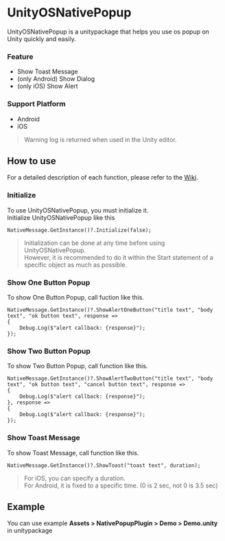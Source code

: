 # UnityOSNativePopup

UnityOSNativePopup is a unitypackage that helps you use os popup on Unity quickly and easily.

### Feature
* Show Toast Message
* (only Android) Show Dialog
* (only iOS) Show Alert

### Support Platform
* Android
* iOS
> Warning log is returned when used in the Unity editor.

## How to use

For a detailed description of each function, please refer to the [Wiki](https://github.com/yeosu0107/UnityOSNativePopup/wiki).

### Initialize
To use UnityOSNativePopup, you must initialize it.<br/>
Initialize UnityOSNativePopup like this 
```
NativeMessage.GetInstance()?.Initialize(false);
```
> Initialization can be done at any time before using UnityOSNativePopup.<br/>
However, it is recommended to do it within the Start statement of a specific object as much as possible.

### Show One Button Popup
To show One Button Popup, call fuction like this.
```
NativeMessage.GetInstance()?.ShowAlertOneButton("title text", "body text", "ok button text", response =>
{
    Debug.Log($"alert callback: {response}");
});
```

### Show Two Button Popup
To show Two Button Popup, call function like this.
```
NativeMessage.GetInstance()?.ShowAlertTwoButton("title text", "body text", "ok button text", "cancel button text", response =>
{
    Debug.Log($"alert callback: {response}");
}, response =>
{
    Debug.Log($"alert callback: {response}");
});
```

### Show Toast Message
To show Toast Message, call function like this.
```
NativeMessage.GetInstance()?.ShowToast("toast text", duration);
```
> For iOS, you can specify a duration.<br/>
For Android, it is fixed to a specific time. (0 is 2 sec, not 0 is 3.5 sec) 

## Example
You can use example **Assets > NativePopupPlugin > Demo > Demo.unity** in unitypackage
